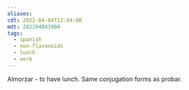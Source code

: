 ```yaml
---
aliases: 
cdt: 2022-04-04T12:04:00
mdt: 202204041904
tags:
  - spanish
  - non-flavonoids
  - lunch
  - verb
---
```


Almorzar - to have lunch. Same conjugation forms as probar.